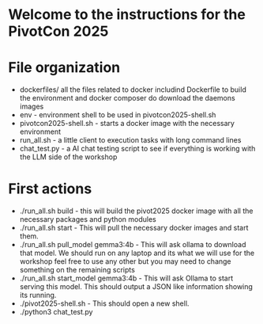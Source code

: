 #
# Welcome to the instructions for the PivotCon 2025


# File organization

* dockerfiles/ all the files related to docker includind Dockerfile to build the environment and docker composer do download the daemons images
* env - environment shell to be used in pivotcon2025-shell.sh
* pivotcon2025-shell.sh - starts a docker image with the necessary environment
* run_all.sh - a little client to execution tasks with long command lines
* chat_test.py - a AI chat testing script to see if everything is working with the LLM side of the workshop 


# First actions

* ./run_all.sh build - this will build the pivot2025 docker image with all the necessary packages and python modules
* ./run_all.sh start - This will pull the necessary docker images and start them.
* ./run_all.sh pull_model gemma3:4b - This will ask ollama to download that model. We should run on any laptop and its what we will use for the workshop feel free to use any other 
                                      but you may need to change something on the remaining scripts
* ./run_all.sh start_model gemma3:4b - This will ask Ollama to start serving this model. This should output a JSON like information showing its running.
* ./pivot2025-shell.sh - This should open a new shell.
* ./python3 chat_test.py
